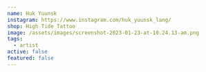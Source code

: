 ```yaml
---
name: Huk Yuunsk
instagram: https://www.instagram.com/huk_yuunsk_lang/
shop: High Tide Tattoo
image: /assets/images/screenshot-2023-01-23-at-10.24.13-am.png
tags:
  - artist
active: false
featured: false
---
```

